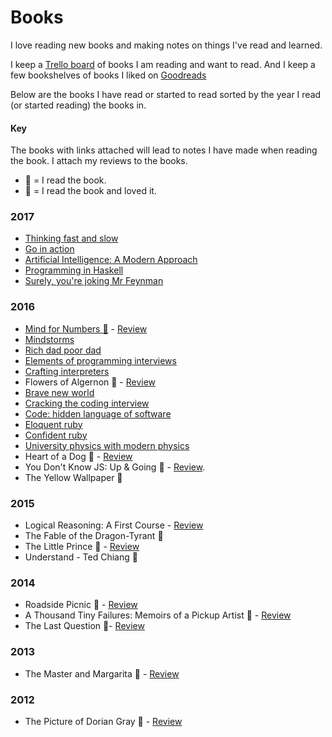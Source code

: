 # Books
I love reading new books and making notes on things I've read and learned.

I keep a [Trello board](https://trello.com/b/MOrnm2aN) of books I am reading and want to read. And I keep a few bookshelves of books I liked on [Goodreads](https://www.goodreads.com/user/show/15768482-nikita-voloboev)

Below are the books I have read or started to read sorted by the year I read (or started reading) the books in.

#### Key
The books with links attached will lead to notes I have made when reading the book. I attach my reviews to the books.
- 📕 = I read the book.
- 🌟 = I read the book and loved it.

### 2017
- [Thinking fast and slow](thinking-fast-and-slow.md)
- [Go in action](go-in-action.md)
- [Artificial Intelligence: A Modern Approach](ai-modern-approach.md)
- [Programming in Haskell](programming-in-haskell.md)
- [Surely, you're joking Mr Feynman](surely-you-are-joking-mr-feynman.md)

### 2016
- [Mind for Numbers 📕](mind-for-numbers.md) - [Review](https://www.goodreads.com/review/show/1223423349)
- [Mindstorms](mindstorms.md)
- [Rich dad poor dad](rich-dad-poor-dad.md)
- [Elements of programming interviews](elements-of-programming-interviews.md)
- [Crafting interpreters](crafting-interpreters.md)
- Flowers of Algernon 🌟 - [Review](https://www.goodreads.com/review/show/782624446)
- [Brave new world](brave-new-world.md)
- [Cracking the coding interview](cracking-the-coding-interview.md)
- [Code: hidden language of software](code-the-hidden-language.md)
- [Eloquent ruby](eloquent-ruby.md)
- [Confident ruby](confident-ruby.md)
- [University physics with modern physics](university-physics-with-modern-physics.md)
- Heart of a Dog 📕 - [Review](https://www.goodreads.com/review/show/589165109)
- You Don't Know JS: Up & Going 📕 - [Review](https://www.goodreads.com/review/show/1587216818).
- The Yellow Wallpaper 📕

### 2015
- Logical Reasoning: A First Course - [Review](https://www.goodreads.com/review/show/1389050373)
- The Fable of the Dragon-Tyrant 📕
- The Little Prince 🌟 - [Review](https://www.goodreads.com/review/show/1206274538)
- Understand - Ted Chiang 🌟

### 2014
- Roadside Picnic 📕 - [Review](https://www.goodreads.com/review/show/589176848)
- A Thousand Tiny Failures: Memoirs of a Pickup Artist 📕 - [Review](https://www.goodreads.com/review/show/919954441)
- The Last Question 🌟- [Review](https://www.goodreads.com/review/show/935666315)

### 2013
- The Master and Margarita 🌟 - [Review](https://www.goodreads.com/review/show/583056473)

### 2012
- The Picture of Dorian Gray 🌟 - [Review](https://www.goodreads.com/review/show/485035652)